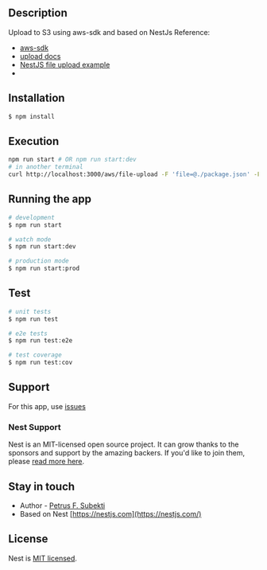 ## Description

Upload to S3 using aws-sdk and based on NestJs
Reference:
- [aws-sdk](https://www.npmjs.com/package/aws-sdk)
- [upload docs](https://docs.aws.amazon.com/sdk-for-javascript/v2/developer-guide/s3-example-creating-buckets.html)
- [NestJS file upload example](https://docs.nestjs.com/techniques/file-upload)
- 
## Installation

```bash
$ npm install
```


## Execution
```bash
npm run start # OR npm run start:dev
# in another terminal
curl http://localhost:3000/aws/file-upload -F 'file=@./package.json' -F 'name=test'
```

## Running the app

```bash
# development
$ npm run start

# watch mode
$ npm run start:dev

# production mode
$ npm run start:prod
```

## Test

```bash
# unit tests
$ npm run test

# e2e tests
$ npm run test:e2e

# test coverage
$ npm run test:cov
```

## Support

For this app, use [issues](https://github.com/petrind/S3-nestjs-upload/issues)

### Nest Support
Nest is an MIT-licensed open source project. It can grow thanks to the sponsors and support by the amazing backers. If you'd like to join them, please [read more here](https://docs.nestjs.com/support).

## Stay in touch

- Author - [Petrus F. Subekti]()
- Based on Nest [https://nestjs.com](https://nestjs.com/)

## License

Nest is [MIT licensed](LICENSE).
